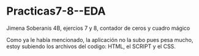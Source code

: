 # Practicas7-8--EDA
Jimena Soberanis 4B, ejercios 7 y 8, contador de ceros y cuadro mágico

Como ya le había mencionado, la aplicación no la subo pues pesa mucho, estoy subiendo los archivos del codigo: HTML, el SCRIPT y el CSS.
